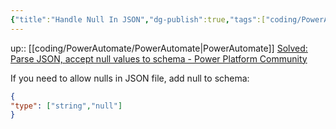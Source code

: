 ```yaml
---
{"title":"Handle Null In JSON","dg-publish":true,"tags":["coding/PowerAutomate"],"language":"en","permalink":"/coding/power-automate/handle-null-in-json/","dgPassFrontmatter":true}
---
```


up:: [[coding/PowerAutomate/PowerAutomate\|PowerAutomate]]
[Solved: Parse JSON, accept null values to schema - Power Platform Community](https://powerusers.microsoft.com/t5/General-Power-Automate/Parse-JSON-accept-null-values-to-schema/td-p/1483701)

If you need to allow nulls in JSON file, add null to schema:

```json
{
"type": ["string","null"]
}
```
